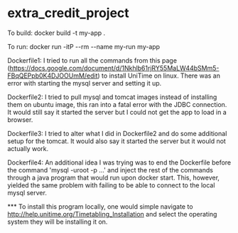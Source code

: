# extra_credit_project

To build:
  docker build -t my-app .
  
To run:
  docker run -itP --rm --name my-run my-app

Dockerfile1:
  I tried to run all the commands from this page (https://docs.google.com/document/d/1Nkhlb61rjRY55MaLW44bSMm5-FBqQEPpb0K4DJOOUmM/edit) to install UniTime on linux. There was an error with starting the mysql server and setting it up.
  
  
Dockerfile2:
  I tried to pull mysql and tomcat images instead of installing them on ubuntu image, this ran into a fatal error with the JDBC connection. It would still say it started the server but I could not get the app to load in a browser.
  

Dockerfile3:
  I tried to alter what I did in Dockerfile2 and do some additional setup for the tomcat. It would also say it started the server but it would not actually work.
  

Dockerfile4:
  An additional idea I was trying was to end the Dockerfile before the command 'mysql -uroot -p ...' and inject the rest of the commands through a java program that would run upon docker start. This, however, yielded the same problem with failing to be able to connect to the local mysql server.



*** To install this program locally, one would simple navigate to http://help.unitime.org/Timetabling_Installation and select the operating system they will be installing it on.
